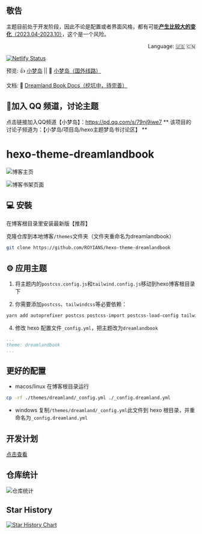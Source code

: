 ## 敬告

主题目前处于开发阶段，因此不论是配置或者界面风格，都有可能<u>**产生比较大的变化**（2023.04-2023.10）</u>，这个是一个风险。
<div align="right">
  Language:
  <a title="Chinese" href="docs/en-US/README.md">🇺🇸</a>
  🇨🇳
</div>

[![Netlify Status](https://api.netlify.com/api/v1/badges/6b8f25a4-3d4a-42c0-bf79-2a2ab792e070/deploy-status)](https://app.netlify.com/sites/royians/deploys)


预览: 👍 [小梦岛](https://blog.vidorra.life/) || 🤞 [小梦岛（国外线路）](https://royians.netlify.app/)

文档: 📖 [Dreamland Book Docs（挖坑中，待完善）](https://blog.vidorra.life/books/hexo-theme-dreamlandbook/)

## 👥加入 QQ 频道，讨论主题

点击链接加入QQ频道【小梦岛】：https://pd.qq.com/s/79nj9iwe7
** 该项目的讨论子频道为：【小梦岛/项目岛/hexo主题梦岛书讨论区】 **

# hexo-theme-dreamlandbook

![博客主页](https://s2.loli.net/2023/05/12/bfViMkJWOpFalHu.png)

![博客书架页面](https://s2.loli.net/2023/05/12/dnJqXvjF4DghELV.png)

## 💻 安裝

在博客根目录里安装最新版【推荐】

克隆仓库到本地博客`/themes`文件夹（文件夹重命名为dreamlandbook）

```bash
git clone https://github.com/ROYIANS/hexo-theme-dreamlandbook
```

## ⚙ 应用主题

1. 将主题内的`postcss.config.js`和`tailwind.config.js`移动到hexo博客根目录下

2. 你需要添加`postcss`、`tailwindcss`等必要依赖：

```bash
yarn add autoprefixer postcss postcss-import postcss-load-config tailwindcss tailwindcss-typography
```

4. 修改 hexo 配置文件`_config.yml`，把主题改为`dreamlandbook`

```yml
...
theme: dreamlandbook
...
```

## 更好的配置

- macos/linux
  在博客根目录运行

```bash
cp -rf ./themes/dreamland/_config.yml ./_config.dreamland.yml
```

- windows
  复制`/themes/dreamland/_config.yml`此文件到 hexo 根目录，并重命名为`_config.dreamland.yml`

## 开发计划

[点击查看](https://royians.notion.site/DreamlandBook-63be2c44cad845d7affbc4d5ec62d24d)

## 仓库统计

![仓库统计](https://repobeats.axiom.co/api/embed/85344a0267b16b67a5e7beedb3f070b82cc52388.svg "Repobeats analytics image")

## Star History

[![Star History Chart](https://api.star-history.com/svg?repos=ROYIANS/hexo-theme-dreamlandbook&type=Date)](https://star-history.com/#ROYIANS/hexo-theme-dreamlandbook&Date)
